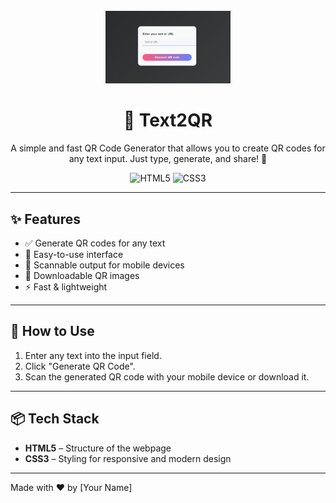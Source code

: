 <div align="center">

  <br />
  <img src="Final.png" alt="Project Hero Image" width="200" />
  <br />

  <h1>🔳 Text2QR</h1>
  <p>A simple and fast QR Code Generator that allows you to create QR codes for any text input. Just type, generate, and share! 🚀</p>

  <div>
    <img alt="HTML5" src="https://img.shields.io/badge/HTML5-E34F26?style=for-the-badge&logo=html5&logoColor=white" />
    <img alt="CSS3" src="https://img.shields.io/badge/CSS3-1572B6?style=for-the-badge&logo=css3&logoColor=white" />
  </div>

</div>

---

## ✨ Features

- ✅ Generate QR codes for any text
- 🎯 Easy-to-use interface
- 📱 Scannable output for mobile devices
- 💾 Downloadable QR images
- ⚡ Fast & lightweight

---

## 🚀 How to Use

1. Enter any text into the input field.
2. Click "Generate QR Code".
3. Scan the generated QR code with your mobile device or download it.

---

## 📦 Tech Stack

- **HTML5** – Structure of the webpage
- **CSS3** – Styling for responsive and modern design

---

Made with ❤️ by [Your Name]
